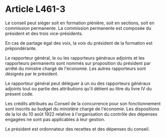 # Article L461-3

Le conseil peut siéger soit en formation plénière, soit en sections, soit en commission permanente. La commission permanente est composée du président et des trois vice-présidents.

En cas de partage égal des voix, la voix du président de la formation est prépondérante.

Le rapporteur général, le ou les rapporteurs généraux adjoints et les rapporteurs permanents sont nommés sur proposition du président par arrêté du ministre chargé de l'économie. Les autres rapporteurs sont désignés par le président.

Le rapporteur général peut déléguer à un ou des rapporteurs généraux adjoints tout ou partie des attributions qu'il détient au titre du livre IV du présent code.

Les crédits attribués au Conseil de la concurrence pour son fonctionnement sont inscrits au budget du ministère chargé de l'économie. Les dispositions de la loi du 10 août 1922 relative à l'organisation du contrôle des dépenses engagées ne sont pas applicables à leur gestion.

Le président est ordonnateur des recettes et des dépenses du conseil.

